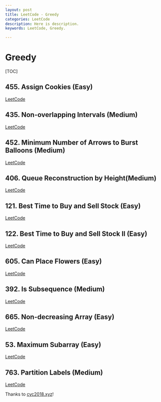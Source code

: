 ```yaml
---
layout: post
title: LeetCode - Greedy
categories: LeetCode
description: Here is description.
keywords: LeetCode, Greedy. 

---
```


# Greedy

[TOC]

## 455\. Assign Cookies (Easy)

[LeetCode](https://leetcode.com/problems/assign-cookies/description/)

## 435\. Non-overlapping Intervals (Medium)

[LeetCode](https://leetcode.com/problems/non-overlapping-intervals/description/)

## 452\. Minimum Number of Arrows to Burst Balloons (Medium)

[LeetCode](https://leetcode.com/problems/minimum-number-of-arrows-to-burst-balloons/description/)

## 406\. Queue Reconstruction by Height(Medium)

[LeetCode](https://leetcode.com/problems/queue-reconstruction-by-height/description/)

## 121\. Best Time to Buy and Sell Stock (Easy)

[LeetCode](https://leetcode.com/problems/best-time-to-buy-and-sell-stock/description/)

## 122\. Best Time to Buy and Sell Stock II (Easy)

[LeetCode](https://leetcode.com/problems/best-time-to-buy-and-sell-stock-ii/)

## 605\. Can Place Flowers (Easy)

[LeetCode](https://leetcode.com/problems/can-place-flowers/description/)

## 392\. Is Subsequence (Medium)

[LeetCode](https://leetcode.com/problems/is-subsequence/description/)

## 665\. Non-decreasing Array (Easy)

[LeetCode](https://leetcode.com/problems/non-decreasing-array/description/)

## 53\. Maximum Subarray (Easy)

[LeetCode](https://leetcode.com/problems/maximum-subarray/description/)

## 763\. Partition Labels (Medium)

[LeetCode](https://leetcode.com/problems/partition-labels/description/)





Thanks to [cyc2018.xyz](http://www.cyc2018.xyz/)!

